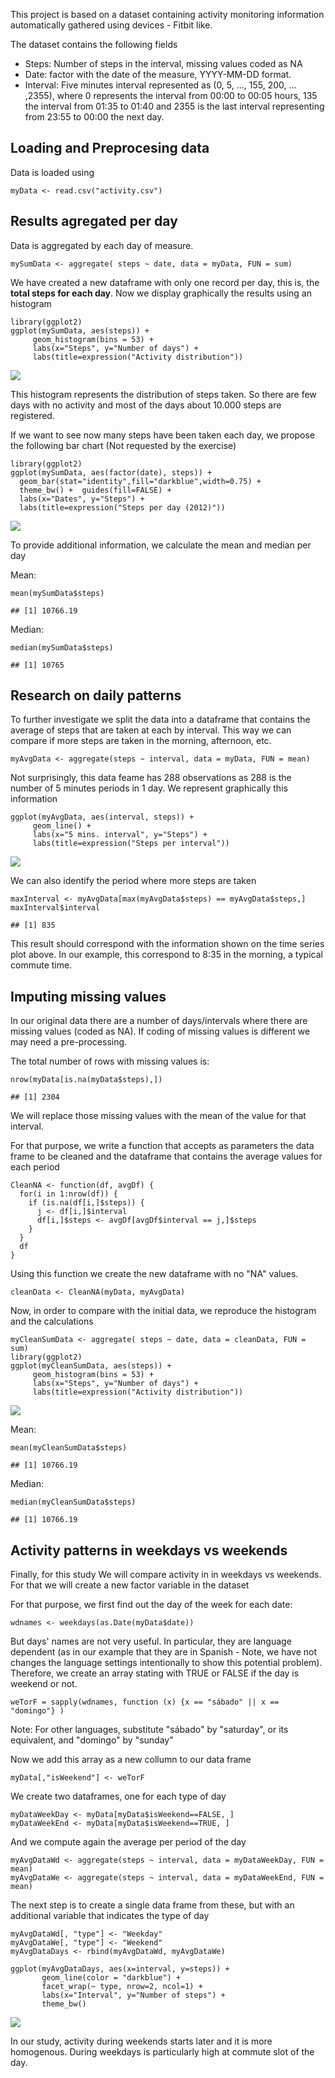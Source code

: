 This project is based on a dataset containing activity monitoring
information automatically gathered using devices - Fitbit like.

The dataset contains the following fields

-   Steps: Number of steps in the interval, missing values coded as NA
-   Date: factor with the date of the measure, YYYY-MM-DD format.
-   Interval: Five minutes interval represented as (0, 5, ..., 155, 200,
    ... ,2355), where 0 represents the interval from 00:00 to 00:05
    hours, 135 the interval from 01:35 to 01:40 and 2355 is the last
    interval representing from 23:55 to 00:00 the next day.

Loading and Preprocesing data
-----------------------------

Data is loaded using

    myData <- read.csv("activity.csv")

Results agregated per day
-------------------------

Data is aggregated by each day of measure.

    mySumData <- aggregate( steps ~ date, data = myData, FUN = sum)

We have created a new dataframe with only one record per day, this is,
the **total steps for each day**. Now we display graphically the results
using an histogram

    library(ggplot2)
    ggplot(mySumData, aes(steps)) +
         geom_histogram(bins = 53) +
         labs(x="Steps", y="Number of days") + 
         labs(title=expression("Activity distribution"))

![](PA1_template_files/figure-markdown_strict/unnamed-chunk-3-1.png)<!-- -->

This histogram represents the distribution of steps taken. So there are
few days with no activity and most of the days about 10.000 steps are
registered.

If we want to see now many steps have been taken each day, we propose
the following bar chart (Not requested by the exercise)

    library(ggplot2)
    ggplot(mySumData, aes(factor(date), steps)) +
      geom_bar(stat="identity",fill="darkblue",width=0.75) +
      theme_bw() +  guides(fill=FALSE) +
      labs(x="Dates", y="Steps") + 
      labs(title=expression("Steps per day (2012)"))

![](PA1_template_files/figure-markdown_strict/unnamed-chunk-4-1.png)<!-- -->

To provide additional information, we calculate the mean and median per
day

Mean:

    mean(mySumData$steps)

    ## [1] 10766.19

Median:

    median(mySumData$steps)

    ## [1] 10765

Research on daily patterns
--------------------------

To further investigate we split the data into a dataframe that contains
the average of steps that are taken at each by interval. This way we can
compare if more steps are taken in the morning, afternoon, etc.

    myAvgData <- aggregate(steps ~ interval, data = myData, FUN = mean)

Not surprisingly, this data feame has 288 observations as 288 is the
number of 5 minutes periods in 1 day. We represent graphically this
information

    ggplot(myAvgData, aes(interval, steps)) +
         geom_line() +
         labs(x="5 mins. interval", y="Steps") + 
         labs(title=expression("Steps per interval"))

![](PA1_template_files/figure-markdown_strict/unnamed-chunk-8-1.png)<!-- -->

We can also identify the period where more steps are taken

    maxInterval <- myAvgData[max(myAvgData$steps) == myAvgData$steps,]
    maxInterval$interval

    ## [1] 835

This result should correspond with the information shown on the time
series plot above. In our example, this correspond to 8:35 in the
morning, a typical commute time.

Imputing missing values
-----------------------

In our original data there are a number of days/intervals where there
are missing values (coded as NA). If coding of missing values is
different we may need a pre-processing.

The total number of rows with missing values is:

    nrow(myData[is.na(myData$steps),])

    ## [1] 2304

We will replace those missing values with the mean of the value for that
interval.

For that purpose, we write a function that accepts as parameters the
data frame to be cleaned and the dataframe that contains the average
values for each period

    CleanNA <- function(df, avgDf) {
      for(i in 1:nrow(df)) {
        if (is.na(df[i,]$steps)) {
          j <- df[i,]$interval
          df[i,]$steps <- avgDf[avgDf$interval == j,]$steps
        }
      }
      df
    }

Using this function we create the new dataframe with no "NA" values.

    cleanData <- CleanNA(myData, myAvgData)

Now, in order to compare with the initial data, we reproduce the
histogram and the calculations

    myCleanSumData <- aggregate( steps ~ date, data = cleanData, FUN = sum)
    library(ggplot2)
    ggplot(myCleanSumData, aes(steps)) +
         geom_histogram(bins = 53) +
         labs(x="Steps", y="Number of days") + 
         labs(title=expression("Activity distribution"))

![](PA1_template_files/figure-markdown_strict/unnamed-chunk-13-1.png)<!-- -->

Mean:

    mean(myCleanSumData$steps)

    ## [1] 10766.19

Median:

    median(myCleanSumData$steps)

    ## [1] 10766.19

Activity patterns in weekdays vs weekends
-----------------------------------------

Finally, for this study We will compare activity in in weekdays vs
weekends. For that we will create a new factor variable in the dataset

For that purpose, we first find out the day of the week for each date:

    wdnames <- weekdays(as.Date(myData$date))

But days' names are not very useful. In particular, they are language
dependent (as in our example that they are in Spanish - Note, we have
not changes the language settings intentionally to show this potential
problem). Therefore, we create an array stating with TRUE or FALSE if
the day is weekend or not.

    weTorF = sapply(wdnames, function (x) {x == "sábado" || x == "domingo"} )

Note: For other languages, substitute "sábado" by "saturday", or its
equivalent, and "domingo" by "sunday"

Now we add this array as a new collumn to our data frame

    myData[,"isWeekend"] <- weTorF

We create two dataframes, one for each type of day

    myDataWeekDay <- myData[myData$isWeekend==FALSE, ] 
    myDataWeekEnd <- myData[myData$isWeekend==TRUE, ]

And we compute again the average per period of the day

    myAvgDataWd <- aggregate(steps ~ interval, data = myDataWeekDay, FUN = mean)
    myAvgDataWe <- aggregate(steps ~ interval, data = myDataWeekEnd, FUN = mean)

The next step is to create a single data frame from these, but with an
additional variable that indicates the type of day

    myAvgDataWd[, "type"] <- "Weekday"
    myAvgDataWe[, "type"] <- "Weekend"
    myAvgDataDays <- rbind(myAvgDataWd, myAvgDataWe)

    ggplot(myAvgDataDays, aes(x=interval, y=steps)) + 
           geom_line(color = "darkblue") + 
           facet_wrap(~ type, nrow=2, ncol=1) +
           labs(x="Interval", y="Number of steps") +
           theme_bw()

![](PA1_template_files/figure-markdown_strict/unnamed-chunk-22-1.png)<!-- -->

In our study, activity during weekends starts later and it is more
homogenous. During weekdays is particularly high at commute slot of the
day.
